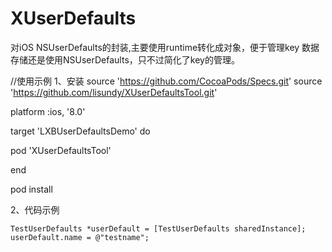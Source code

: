 # XUserDefaults
对iOS NSUserDefaults的封装,主要使用runtime转化成对象，便于管理key
数据存储还是使用NSUserDefaults，只不过简化了key的管理。

//使用示例
1、安装
source 'https://github.com/CocoaPods/Specs.git'
source 'https://github.com/lisundy/XUserDefaultsTool.git'

platform :ios, '8.0'

target 'LXBUserDefaultsDemo' do

pod 'XUserDefaultsTool'

end

pod install 

2、代码示例

    TestUserDefaults *userDefault = [TestUserDefaults sharedInstance];
    userDefault.name = @"testname";
